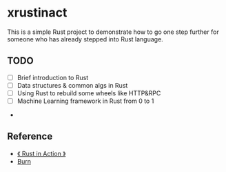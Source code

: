 # xrustinact

This is a simple Rust project to demonstrate how to go one step further for someone who has already stepped into Rust language.

## TODO
- [ ] Brief introduction to Rust
- [ ] Data structures & common algs in Rust
- [ ] Using Rust to rebuild some wheels like HTTP&RPC 
- [ ] Machine Learning framework in Rust from 0 to 1
- 
## Reference
- [《 Rust in Action 》]()
- [ Burn ](https://github.com/tracel-ai/burn)